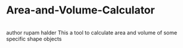 # Area-and-Volume-Calculator
<br>author rupam halder
This a tool to calculate area and volume of some specific shape objects
